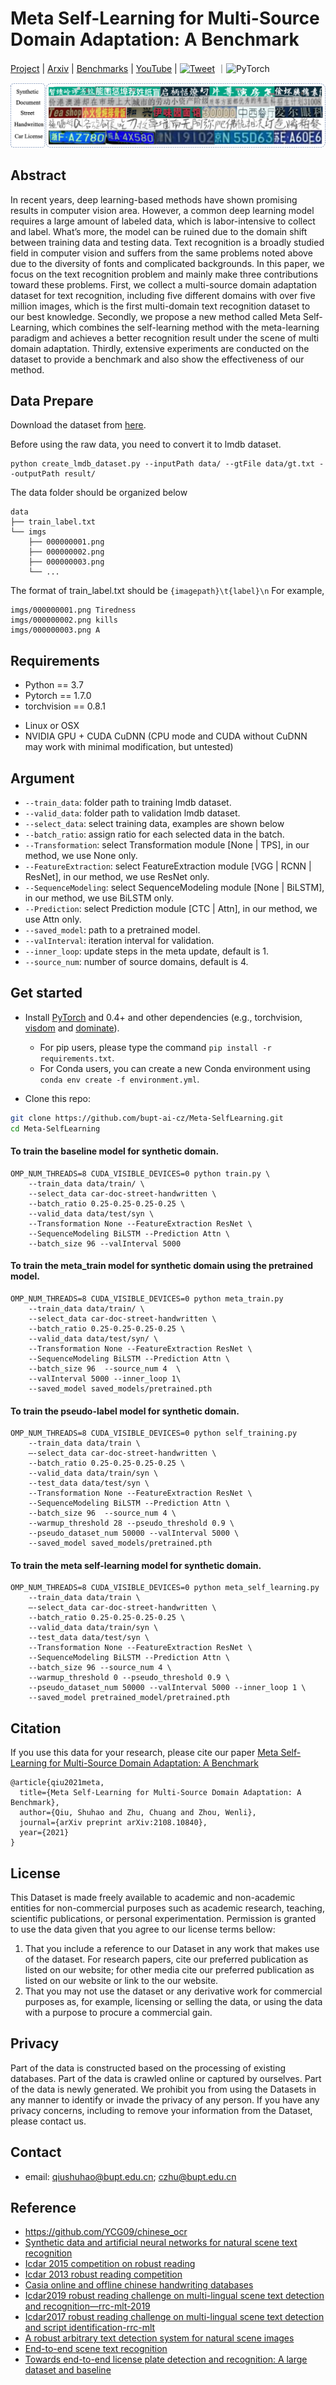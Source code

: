 # Meta Self-Learning for Multi-Source Domain Adaptation: A Benchmark

[Project](https://bupt-ai-cz.github.io/Meta-SelfLearning/) | [Arxiv](https://arxiv.org/abs/2108.10840) | [Benchmarks](https://paperswithcode.com/paper/meta-self-learning-for-multi-source-domain) | [YouTube](https://youtu.be/NaakbL4tPJw) | [![Tweet](https://img.shields.io/twitter/url/http/shields.io.svg?style=social)](https://twitter.com/intent/tweet?text=Codes%20and%20Data%20for%20Our%20Paper:%20"Meta%20Self-Learning%20for%20Multi-Source%20Domain%20Adaptation:%20A%20Benchmark"%20&url=https://github.com/bupt-ai-cz/Meta-SelfLearning) ｜![PyTorch]({https://img.shields.io/badge/PyTorch-EE4C2C?style=for-the-badge&logo=PyTorch&logoColor=white})

![dataset1](imgs/dataset1.png)

## Abstract

In recent years, deep learning-based methods have shown promising results in computer vision area. However, a common deep learning model requires a large amount of labeled data, which is labor-intensive to collect and label. What’s more, the model can be ruined due to the domain shift between training data and testing data. Text recognition is a broadly studied field in computer vision and suffers from the same problems noted above due to the diversity of fonts and complicated backgrounds. In this paper, we focus on the text recognition problem and mainly make three contributions toward these problems. First, we collect a multi-source domain adaptation dataset for text recognition, including five different domains with over five million images, which is the first multi-domain text recognition dataset to our best knowledge. Secondly, we propose a new method called Meta Self-Learning, which combines the self-learning method with the meta-learning paradigm and achieves a better recognition result under the scene of multi domain adaptation. Thirdly, extensive experiments are conducted on the dataset to provide a benchmark and also show the effectiveness of our method. 

## Data Prepare

Download the dataset from [here](https://bupt-ai-cz.github.io/Meta-SelfLearning/).

Before using the raw data, you need to convert it to lmdb dataset.
```
python create_lmdb_dataset.py --inputPath data/ --gtFile data/gt.txt --outputPath result/
```
The data folder should be organized below
```
data
├── train_label.txt
└── imgs
    ├── 000000001.png
    ├── 000000002.png
    ├── 000000003.png
    └── ...
```
The format of train_label.txt should be `{imagepath}\t{label}\n`
For example,

```
imgs/000000001.png Tiredness
imgs/000000002.png kills
imgs/000000003.png A
```

## Requirements
* Python == 3.7
* Pytorch == 1.7.0
* torchvision == 0.8.1

- Linux or OSX
- NVIDIA GPU + CUDA CuDNN (CPU mode and CUDA without CuDNN may work with minimal modification, but untested)

## Argument
* `--train_data`: folder path to training lmdb dataset.
* `--valid_data`: folder path to validation lmdb dataset.
* `--select_data`: select training data, examples are shown below
* `--batch_ratio`: assign ratio for each selected data in the batch. 
* `--Transformation`: select Transformation module [None | TPS], in our method, we use None only.
* `--FeatureExtraction`: select FeatureExtraction module [VGG | RCNN | ResNet], in our method, we use ResNet only.
* `--SequenceModeling`: select SequenceModeling module [None | BiLSTM], in our method, we use BiLSTM only.
* `--Prediction`: select Prediction module [CTC | Attn], in our method, we use Attn only.
* `--saved_model`: path to a pretrained model.
* `--valInterval`: iteration interval for validation.
* `--inner_loop`: update steps in the meta update, default is 1.
* `--source_num`: number of source domains, default is 4.

## Get started
- Install [PyTorch](http://pytorch.org) and 0.4+ and other dependencies (e.g., torchvision, [visdom](https://github.com/facebookresearch/visdom) and [dominate](https://github.com/Knio/dominate)).
  - For pip users, please type the command `pip install -r requirements.txt`.
  - For Conda users, you can create a new Conda environment using `conda env create -f environment.yml`.
  
- Clone this repo:
```bash
git clone https://github.com/bupt-ai-cz/Meta-SelfLearning.git
cd Meta-SelfLearning
```

#### To train the baseline model for synthetic domain.
```
OMP_NUM_THREADS=8 CUDA_VISIBLE_DEVICES=0 python train.py \
    --train_data data/train/ \
    --select_data car-doc-street-handwritten \
    --batch_ratio 0.25-0.25-0.25-0.25 \
    --valid_data data/test/syn \
    --Transformation None --FeatureExtraction ResNet \
    --SequenceModeling BiLSTM --Prediction Attn \
    --batch_size 96 --valInterval 5000
```

#### To train the meta_train model for synthetic domain using the pretrained model.
```
OMP_NUM_THREADS=8 CUDA_VISIBLE_DEVICES=0 python meta_train.py 
    --train_data data/train/ \ 
    --select_data car-doc-street-handwritten \
    --batch_ratio 0.25-0.25-0.25-0.25 \
    --valid_data data/test/syn/ \
    --Transformation None --FeatureExtraction ResNet \
    --SequenceModeling BiLSTM --Prediction Attn \
    --batch_size 96  --source_num 4  \
    --valInterval 5000 --inner_loop 1\
    --saved_model saved_models/pretrained.pth 
```

#### To train the pseudo-label model for synthetic domain.
```
OMP_NUM_THREADS=8 CUDA_VISIBLE_DEVICES=0 python self_training.py 
    --train_data data/train \
    —-select_data car-doc-street-handwritten \
    --batch_ratio 0.25-0.25-0.25-0.25 \
    --valid_data data/train/syn \
    --test_data data/test/syn \
    --Transformation None --FeatureExtraction ResNet \
    --SequenceModeling BiLSTM --Prediction Attn \
    --batch_size 96  --source_num 4 \
    --warmup_threshold 28 --pseudo_threshold 0.9 \
    --pseudo_dataset_num 50000 --valInterval 5000 \ 
    --saved_model saved_models/pretrained.pth 
```
#### To train the meta self-learning model for synthetic domain.
```
OMP_NUM_THREADS=8 CUDA_VISIBLE_DEVICES=0 python meta_self_learning.py 
    --train_data data/train \
    —-select_data car-doc-street-handwritten \
    --batch_ratio 0.25-0.25-0.25-0.25 \
    --valid_data data/train/syn \
    --test_data data/test/syn \
    --Transformation None --FeatureExtraction ResNet \
    --SequenceModeling BiLSTM --Prediction Attn \
    --batch_size 96 --source_num 4 \
    --warmup_threshold 0 --pseudo_threshold 0.9 \
    --pseudo_dataset_num 50000 --valInterval 5000 --inner_loop 1 \
    --saved_model pretrained_model/pretrained.pth 
```
## Citation
If you use this data for your research, please cite our paper [Meta Self-Learning for Multi-Source Domain Adaptation: A Benchmark](https://arxiv.org/abs/2108.10840)

```
@article{qiu2021meta,
  title={Meta Self-Learning for Multi-Source Domain Adaptation: A Benchmark},
  author={Qiu, Shuhao and Zhu, Chuang and Zhou, Wenli},
  journal={arXiv preprint arXiv:2108.10840},
  year={2021}
}
```

## License
This Dataset is made freely available to academic and non-academic entities for non-commercial purposes such as academic research, teaching, scientific publications, or personal experimentation. Permission is granted to use the data given that you agree to our license terms bellow:

1. That you include a reference to our Dataset in any work that makes use of the dataset. For research papers, cite our preferred publication as listed on our website; for other media cite our preferred publication as listed on our website or link to the our website.
2. That you may not use the dataset or any derivative work for commercial purposes as, for example, licensing or selling the data, or using the data with a purpose to procure a commercial gain.

## Privacy
Part of the data is constructed based on the processing of existing databases. Part of the data is crawled online or captured by ourselves. Part of the data is newly generated. We prohibit you from using the Datasets in any manner to identify or invade the privacy of any person. If you have any privacy concerns, including to remove your information from the Dataset, please contact us.

## Contact
* email: qiushuhao@bupt.edu.cn; czhu@bupt.edu.cn

## Reference
* https://github.com/YCG09/chinese_ocr
* [Synthetic data and artificial neural networks for natural scene text recognition]()
* [Icdar 2015 competition on robust reading]()
* [Icdar 2013 robust reading competition]()
* [Casia online and offline chinese handwriting databases]()
* [Icdar2019 robust reading challenge on multi-lingual scene text detection and recognition—rrc-mlt-2019]()
* [Icdar2017 robust reading challenge on multi-lingual scene text detection and script identification-rrc-mlt]()
* [A robust arbitrary text detection system for natural scene images]()
* [End-to-end scene text recognition]()
* [ Towards end-to-end license plate detection and recognition: A large dataset and baseline]()
